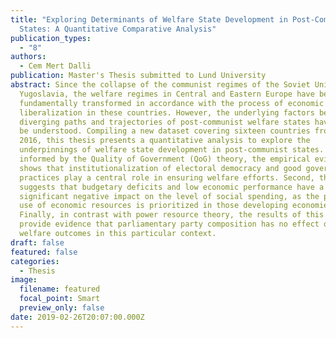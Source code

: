 ```yaml
---
title: "Exploring Determinants of Welfare State Development in Post-Communist
  States: A Quantitative Comparative Analysis"
publication_types:
  - "8"
authors:
  - Cem Mert Dalli
publication: Master's Thesis submitted to Lund University
abstract: Since the collapse of the communist regimes of the Soviet Union and
  Yugoslavia, the welfare regimes in Central and Eastern Europe have been
  fundamentally transformed in accordance with the process of economic
  liberalization in these countries. However, the underlying factors behind the
  diverging paths and trajectories of post-communist welfare states have yet to
  be understood. Compiling a new dataset covering sixteen countries from 1996 to
  2016, this thesis presents a quantitative analysis to explore the
  underpinnings of welfare state development in post-communist states. First,
  informed by the Quality of Government (QoG) theory, the empirical evidence
  shows that institutionalization of electoral democracy and good governance
  practices play a central role in ensuring welfare efforts. Second, this study
  suggests that budgetary deficits and low economic performance have a
  significant negative impact on the level of social spending, as the productive
  use of economic resources is prioritized in those developing economies.
  Finally, in contrast with power resource theory, the results of this thesis
  provide evidence that parliamentary party composition has no effect on social
  welfare outcomes in this particular context.
draft: false
featured: false
categories:
  - Thesis
image:
  filename: featured
  focal_point: Smart
  preview_only: false
date: 2019-02-26T20:07:00.000Z
---
```


